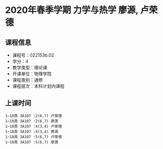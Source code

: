 # 2020年春季学期 力学与热学 廖源, 卢荣德






## 课程信息

- 课程号：022153b.02
- 学分：4
- 教学类型：理论课
- 开课单位：物理学院
- 课程类别：通修
- 课程层次：本科计划内课程

## 上课时间

```
1~18周 3A107 :2(6,7) 卢荣德
1~18周 3A107 :2(6,7) 廖源
1~18周 3A107 :4(3,4) 卢荣德
1~18周 3A107 :4(3,4) 廖源
1~18周 3A107 :5(6,7) 卢荣德
1~18周 3A107 :5(6,7) 廖源
```

